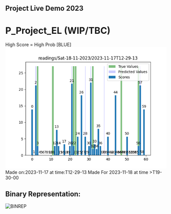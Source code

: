 ## Project Live Demo 2023

# P_Project_EL (WIP/TBC)
High Score = High Prob [BLUE]
![Wave Graph](https://github.com/MindsMend-org/P_Project_EL/blob/main/x_demo_results/2023-11-17T12-29-13.png)
Made on:2023-11-17  at time:T12-29-13
Made For 2023-11-18 at time >T19-30-00
## Binary Representation:
![BINREP](https://github.com/MindsMend-org/P_Project_EL/blob/main/x_demo_results/binrep_1to7.gif)
